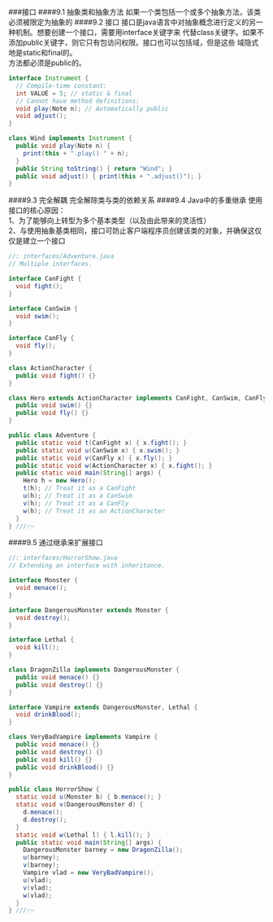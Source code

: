 ###接口
####9.1 抽象类和抽象方法
如果一个类包括一个或多个抽象方法，该类必须被限定为抽象的
####9.2 接口
接口是java语言中对抽象概念进行定义的另一种机制。想要创建一个接口，需要用interface关键字来
代替class关键字。如果不添加public关键字，则它只有包访问权限。接口也可以包括域，但是这些
域隐式地是static和final的。  
方法都必须是public的。
```java
interface Instrument {
  // Compile-time constant:
  int VALUE = 5; // static & final
  // Cannot have method definitions:
  void play(Note n); // Automatically public
  void adjust();
}

class Wind implements Instrument {
  public void play(Note n) {
    print(this + ".play() " + n);
  }
  public String toString() { return "Wind"; }
  public void adjust() { print(this + ".adjust()"); }
}
```
####9.3 完全解耦
完全解除类与类的依赖关系
####9.4 Java中的多重继承
使用接口的核心原因：  
1、为了能够向上转型为多个基本类型（以及由此带来的灵活性）  
2、与使用抽象基类相同，接口可防止客户端程序员创建该类的对象，并确保这仅仅是建立一个接口
```java
//: interfaces/Adventure.java
// Multiple interfaces.

interface CanFight {
  void fight();
}

interface CanSwim {
  void swim();
}

interface CanFly {
  void fly();
}

class ActionCharacter {
  public void fight() {}
}	

class Hero extends ActionCharacter implements CanFight, CanSwim, CanFly {
  public void swim() {}
  public void fly() {}
}

public class Adventure {
  public static void t(CanFight x) { x.fight(); }
  public static void u(CanSwim x) { x.swim(); }
  public static void v(CanFly x) { x.fly(); }
  public static void w(ActionCharacter x) { x.fight(); }
  public static void main(String[] args) {
    Hero h = new Hero();
    t(h); // Treat it as a CanFight
    u(h); // Treat it as a CanSwim
    v(h); // Treat it as a CanFly
    w(h); // Treat it as an ActionCharacter
  }
} ///:~
```
####9.5 通过继承来扩展接口
```java
//: interfaces/HorrorShow.java
// Extending an interface with inheritance.

interface Monster {
  void menace();
}

interface DangerousMonster extends Monster {
  void destroy();
}

interface Lethal {
  void kill();
}

class DragonZilla implements DangerousMonster {
  public void menace() {}
  public void destroy() {}
}	

interface Vampire extends DangerousMonster, Lethal {
  void drinkBlood();
}

class VeryBadVampire implements Vampire {
  public void menace() {}
  public void destroy() {}
  public void kill() {}
  public void drinkBlood() {}
}	

public class HorrorShow {
  static void u(Monster b) { b.menace(); }
  static void v(DangerousMonster d) {
    d.menace();
    d.destroy();
  }
  static void w(Lethal l) { l.kill(); }
  public static void main(String[] args) {
    DangerousMonster barney = new DragonZilla();
    u(barney);
    v(barney);
    Vampire vlad = new VeryBadVampire();
    u(vlad);
    v(vlad);
    w(vlad);
  }
} ///:~
```
